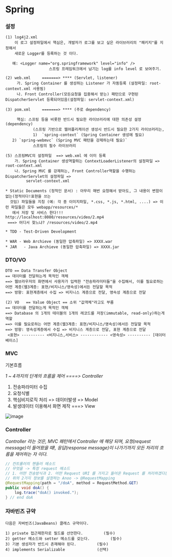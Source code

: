 # Spring

### 설정
```
(1) log4j2.xml
    이 로그 설정파일에서 핵심은, 개발자가 로그를 보고 싶은 라이브러리의 "패키지"를 지정해서
    새로운 Logger를 등록하는 것 이다.
   
   예: <Logger name="org.springframework" level="info" />
                   스프링 프레임워크에서 남기는 log를 info level 로 보여주기.

(2) web.xml     =======> **** (Servlet, listener)
     가. Spring Container 를 생성하는 Listener 가 자동등록 (설정파일: root-context.xml 사용됨)
     나. Front Controller(모든요청을 집중해서 받는) 패턴으로 구현된 DispatcherServlet 등록되어있음(설정파일: servlet-context.xml)

(3) pom.xml     =======> **** (주로 dependency)

     핵심: 스프링 등을 비롯한 반드시 필요한 라이브러리에 대한 의존성 설정(dependency)
            (스프링 기반으로 웹어플리케이션 생성시 반드시 필요한 2가지 라이브러리는,
            1)  `spring-context` (Spring Container 생성에 필요)
   2) `spring-webmvc` (Spring MVC 패턴을 강제하는데 필요)`
            스프링의 필수 라이브러리

(5) 스프링MVC의 설정파일  ==> web.xml 에 이미 등록
    가. Spring Container 생성역할하는 ContextLoaderListener의 설정파일 => root-context.xml
    나. Spring MVC 를 강제하는, Front Controller역할을 수행하는 DispatcherServlet의 설정파일 =>
         servlet-context.xml

* Static Documents (정적인 문서) : 아무리 매번 요청해서 받아도, 그 내용이 변함이 없는(정적이다!표현을 쓰는
  것임) 파일들을 지칭 (예: 각 종 이미지파일, *.css, *.js, *.html, ....) => 이런 파일들은 모두 webapp/resources/*
   에서 저장 및 서비스 한다!!!
http://localhost:8080/resources/video/2.mp4
 ===> 어디서 찾느냐? /resources/video/2.mp4

* TDD - Test-Driven Development

* WAR - Web Archieve (동일한 압축파일) => XXXX.war
* JAR   - Java Archieve (동일한 압축파일) => XXXX.jar
```

### DTO/VO
    
```
DTO == Data Transfer Object  
== 데이터를 전달하는게 목적인 객체
==> 웹브라우저의 화면에서 사용자가 입력한 "전송파라미터들"을 수집해서, 이를 필요로하는
어떤 계층(웹3계층: 표현/비지니스/영속성)에서든 전달할 목적
==> 방향: 표현계층에서 수집 => 비지니스 계층으로 전달, 영속성 계층으로 전달

(2) VO   == Value Object == 소위 "값객체"라고도 부름
== 데이터를 전달하는게 목적인 객체
==> Database 의 1개의 테이블의 1개의 레코드를 저장(immutable, read-only)하는게 역할
==> 이를 필요로하는 어떤 계층(웹3계층: 표현/비지니스/영속성)에서든 전달할 목적
==> 방향: 영속성계층에서 수집 => 비지니스 계층으로 전달, 표현 계층으로 전달
 <표현> ---------- <비지니스,서비스> ------------ <영속성> ---------- [데이터베이스]
```

### MVC

기본흐름

*1 ~ 4까지의 단계의 흐름을 제어 ====> Controller*
1. 전송파라미터 수집
2. 요청식별
3. 핵심비지로직 처리 => 데이터발생 => Model
4. 발생데이터 이용해서 화면 제작 ===> View

![image](https://user-images.githubusercontent.com/88135939/194056399-dd6e12d5-e995-4a05-b9ed-36dfa2595ea7.png)

### Controller

*Controller 라는 것은, MVC 패턴에서
Controller 에 해당 되며, 요청(request message)이 들어왔을 때!, 응답(response message)이 나가기까지 모든 처리의 흐름을 제어하는 자 이다.*

```java
// 컨트롤러의 핸들러 메소드
// 무엇을 -> 특정 request 메소드
// 1. 어떤 전송방식과 2. 어떤 Request URI 를 가지고 들어온 Request 를 처리하겠다는지
// 위의 2가지 정보를 설정하는 Anoo -> @RequestMapping
@RequestMapping(path = "/doA", method = RequestMethod.GET)
public void doA() {		
	log.trace("doA() invoked.");
} // end doA
```

### 자바빈즈 규약

```
다음은 자바빈즈(JavaBeans) 클래스 규약이다. 

1) private 접근제한자로 필드를 선언한다. 		(필수)
2) getter 메소드와 setter 메소드를 갖는다. 		(필수)
3) 기본 생성자가 반드시 존재해야 된다. 		(필수)
4) implements Serializable				(선택)
```
